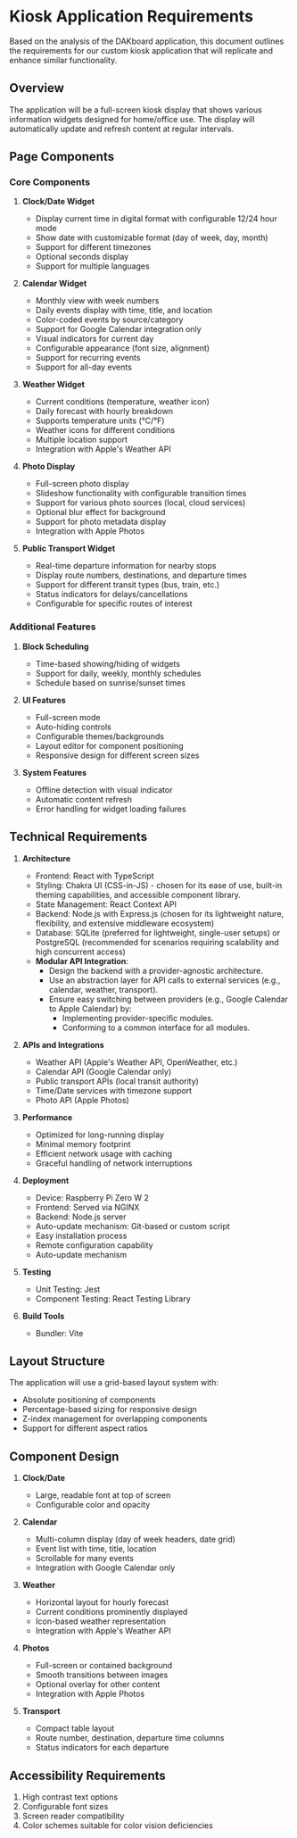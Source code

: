 # Kiosk Application Requirements

Based on the analysis of the DAKboard application, this document outlines the requirements for our custom kiosk application that will replicate and enhance similar functionality.

## Overview

The application will be a full-screen kiosk display that shows various information widgets designed for home/office use. The display will automatically update and refresh content at regular intervals.

## Page Components

### Core Components

1. **Clock/Date Widget**
   - Display current time in digital format with configurable 12/24 hour mode
   - Show date with customizable format (day of week, day, month)
   - Support for different timezones
   - Optional seconds display
   - Support for multiple languages

2. **Calendar Widget**
   - Monthly view with week numbers
   - Daily events display with time, title, and location
   - Color-coded events by source/category
   - Support for Google Calendar integration only
   - Visual indicators for current day
   - Configurable appearance (font size, alignment)
   - Support for recurring events
   - Support for all-day events

3. **Weather Widget**
   - Current conditions (temperature, weather icon)
   - Daily forecast with hourly breakdown
   - Supports temperature units (°C/°F)
   - Weather icons for different conditions
   - Multiple location support
   - Integration with Apple's Weather API

4. **Photo Display**
   - Full-screen photo display
   - Slideshow functionality with configurable transition times
   - Support for various photo sources (local, cloud services)
   - Optional blur effect for background
   - Support for photo metadata display
   - Integration with Apple Photos

5. **Public Transport Widget**
   - Real-time departure information for nearby stops
   - Display route numbers, destinations, and departure times
   - Support for different transit types (bus, train, etc.)
   - Status indicators for delays/cancellations
   - Configurable for specific routes of interest

### Additional Features

1. **Block Scheduling**
   - Time-based showing/hiding of widgets
   - Support for daily, weekly, monthly schedules
   - Schedule based on sunrise/sunset times

2. **UI Features**
   - Full-screen mode
   - Auto-hiding controls
   - Configurable themes/backgrounds
   - Layout editor for component positioning
   - Responsive design for different screen sizes

3. **System Features**
   - Offline detection with visual indicator
   - Automatic content refresh
   - Error handling for widget loading failures

## Technical Requirements

1. **Architecture**
   - Frontend: React with TypeScript
   - Styling: Chakra UI (CSS-in-JS) - chosen for its ease of use, built-in theming capabilities, and accessible component library.
   - State Management: React Context API
   - Backend: Node.js with Express.js (chosen for its lightweight nature, flexibility, and extensive middleware ecosystem)
   - Database: SQLite (preferred for lightweight, single-user setups) or PostgreSQL (recommended for scenarios requiring scalability and high concurrent access)
   - **Modular API Integration**:
     - Design the backend with a provider-agnostic architecture.
     - Use an abstraction layer for API calls to external services (e.g., calendar, weather, transport).
     - Ensure easy switching between providers (e.g., Google Calendar to Apple Calendar) by:
       - Implementing provider-specific modules.
       - Conforming to a common interface for all modules.

2. **APIs and Integrations**
   - Weather API (Apple's Weather API, OpenWeather, etc.)
   - Calendar API (Google Calendar only)
   - Public transport APIs (local transit authority)
   - Time/Date services with timezone support
   - Photo API (Apple Photos)

3. **Performance**
   - Optimized for long-running display
   - Minimal memory footprint
   - Efficient network usage with caching
   - Graceful handling of network interruptions

4. **Deployment**
   - Device: Raspberry Pi Zero W 2
   - Frontend: Served via NGINX
   - Backend: Node.js server
   - Auto-update mechanism: Git-based or custom script
   - Easy installation process
   - Remote configuration capability
   - Auto-update mechanism

5. **Testing**
   - Unit Testing: Jest
   - Component Testing: React Testing Library

6. **Build Tools**
   - Bundler: Vite

## Layout Structure

The application will use a grid-based layout system with:
- Absolute positioning of components
- Percentage-based sizing for responsive design
- Z-index management for overlapping components
- Support for different aspect ratios

## Component Design

1. **Clock/Date**
   - Large, readable font at top of screen
   - Configurable color and opacity

2. **Calendar**
   - Multi-column display (day of week headers, date grid)
   - Event list with time, title, location
   - Scrollable for many events
   - Integration with Google Calendar only

3. **Weather**
   - Horizontal layout for hourly forecast
   - Current conditions prominently displayed
   - Icon-based weather representation
   - Integration with Apple's Weather API

4. **Photos**
   - Full-screen or contained background
   - Smooth transitions between images
   - Optional overlay for other content
   - Integration with Apple Photos

5. **Transport**
   - Compact table layout
   - Route number, destination, departure time columns
   - Status indicators for each departure

## Accessibility Requirements

1. High contrast text options
2. Configurable font sizes
3. Screen reader compatibility
4. Color schemes suitable for color vision deficiencies